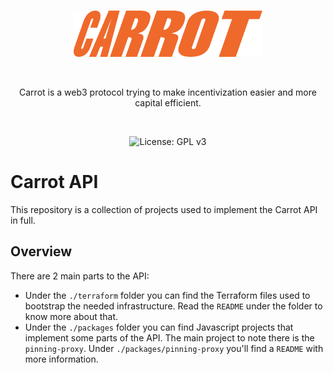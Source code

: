 <br />

<p align="center">
    <img src=".github/static/logo.svg" alt="Carrot logo" width="60%" />
</p>

<br />

<p align="center">
    Carrot is a web3 protocol trying to make incentivization easier and more capital
    efficient.
</p>

<br />

<p align="center">
    <img src="https://img.shields.io/badge/License-GPLv3-blue.svg" alt="License: GPL v3">
</p>

# Carrot API

This repository is a collection of projects used to implement the Carrot API in
full.

## Overview

There are 2 main parts to the API:

- Under the `./terraform` folder you can find the Terraform files used to
  bootstrap the needed infrastructure. Read the `README` under the folder to
  know more about that.
- Under the `./packages` folder you can find Javascript projects that implement
  some parts of the API. The main project to note there is the `pinning-proxy`.
  Under `./packages/pinning-proxy` you'll find a `README` with more information.
